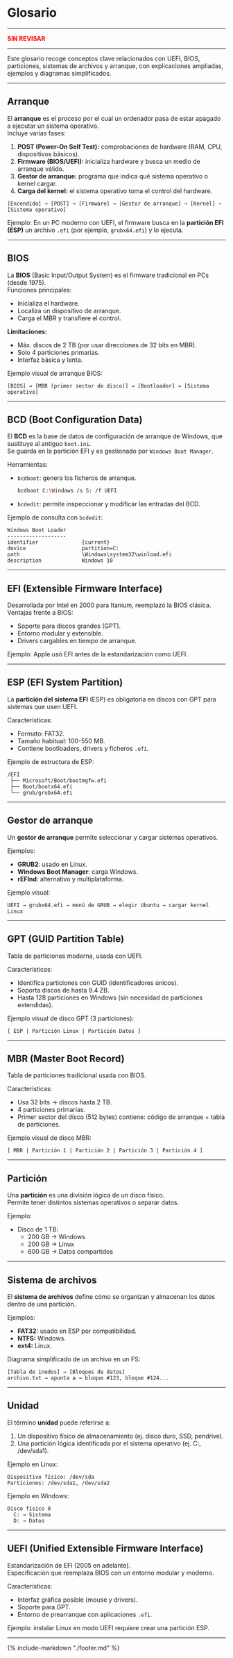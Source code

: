 # Glosario

---

<span style="color: red; font-weight: bold;">
SIN REVISAR 
</span>

---

Este glosario recoge conceptos clave relacionados con UEFI, BIOS, particiones, sistemas de archivos y arranque, con explicaciones ampliadas, ejemplos y diagramas simplificados.

---

## Arranque
El **arranque** es el proceso por el cual un ordenador pasa de estar apagado a ejecutar un sistema operativo.  
Incluye varias fases:

1. **POST (Power-On Self Test):** comprobaciones de hardware (RAM, CPU, dispositivos básicos).  
2. **Firmware (BIOS/UEFI):** inicializa hardware y busca un medio de arranque válido.  
3. **Gestor de arranque:** programa que indica qué sistema operativo o kernel cargar.  
4. **Carga del kernel:** el sistema operativo toma el control del hardware.  

```
[Encendido] → [POST] → [Firmware] → [Gestor de arranque] → [Kernel] → [Sistema operativo]
```

Ejemplo: En un PC moderno con UEFI, el firmware busca en la **partición EFI (ESP)** un archivo `.efi` (por ejemplo, `grubx64.efi`) y lo ejecuta.

---

## BIOS
La **BIOS** (Basic Input/Output System) es el firmware tradicional en PCs (desde 1975).  
Funciones principales:
- Inicializa el hardware.  
- Localiza un dispositivo de arranque.  
- Carga el MBR y transfiere el control.  

**Limitaciones:**
- Máx. discos de 2 TB (por usar direcciones de 32 bits en MBR).  
- Solo 4 particiones primarias.  
- Interfaz básica y lenta.  

Ejemplo visual de arranque BIOS:  
```
[BIOS] → [MBR (primer sector de disco)] → [Bootloader] → [Sistema operativo]
```

---

## BCD (Boot Configuration Data)
El **BCD** es la base de datos de configuración de arranque de Windows, que sustituye al antiguo `boot.ini`.  
Se guarda en la partición EFI y es gestionado por `Windows Boot Manager`.  

Herramientas:
- `bcdboot`: genera los ficheros de arranque.  
  ```bash
  bcdboot C:\Windows /s S: /f UEFI
  ```
- `bcdedit`: permite inspeccionar y modificar las entradas del BCD.  

Ejemplo de consulta con `bcdedit`:
```
Windows Boot Loader
-------------------
identifier              {current}
device                  partition=C:
path                    \Windows\system32\winload.efi
description             Windows 10
```

---

## EFI (Extensible Firmware Interface)
Desarrollada por Intel en 2000 para Itanium, reemplazó la BIOS clásica.  
Ventajas frente a BIOS:
- Soporte para discos grandes (GPT).  
- Entorno modular y extensible.  
- Drivers cargables en tiempo de arranque.  

Ejemplo: Apple usó EFI antes de la estandarización como UEFI.

---

## ESP (EFI System Partition)
La **partición del sistema EFI** (ESP) es obligatoria en discos con GPT para sistemas que usen UEFI.  

Características:
- Formato: FAT32.  
- Tamaño habitual: 100-550 MB.  
- Contiene bootloaders, drivers y ficheros `.efi`.  

Ejemplo de estructura de ESP:
```
/EFI
 ├── Microsoft/Boot/bootmgfw.efi
 ├── Boot/bootx64.efi
 └── grub/grubx64.efi
```

---

## Gestor de arranque
Un **gestor de arranque** permite seleccionar y cargar sistemas operativos.  

Ejemplos:
- **GRUB2**: usado en Linux.  
- **Windows Boot Manager**: carga Windows.  
- **rEFInd**: alternativo y multiplataforma.  

Ejemplo visual:  
```
UEFI → grubx64.efi → menú de GRUB → elegir Ubuntu → cargar kernel Linux
```

---

## GPT (GUID Partition Table)
Tabla de particiones moderna, usada con UEFI.  

Características:
- Identifica particiones con GUID (identificadores únicos).  
- Soporta discos de hasta 9.4 ZB.  
- Hasta 128 particiones en Windows (sin necesidad de particiones extendidas).  

Ejemplo visual de disco GPT (3 particiones):
```
[ ESP | Partición Linux | Partición Datos ]
```

---

## MBR (Master Boot Record)
Tabla de particiones tradicional usada con BIOS.  

Características:
- Usa 32 bits → discos hasta 2 TB.  
- 4 particiones primarias.  
- Primer sector del disco (512 bytes) contiene: código de arranque + tabla de particiones.  

Ejemplo visual de disco MBR:
```
[ MBR | Partición 1 | Partición 2 | Partición 3 | Partición 4 ]
```

---

## Partición
Una **partición** es una división lógica de un disco físico.  
Permite tener distintos sistemas operativos o separar datos.  

Ejemplo:  
- Disco de 1 TB:  
  - 200 GB → Windows  
  - 200 GB → Linux  
  - 600 GB → Datos compartidos  

---

## Sistema de archivos
El **sistema de archivos** define cómo se organizan y almacenan los datos dentro de una partición.  

Ejemplos:  
- **FAT32:** usado en ESP por compatibilidad.  
- **NTFS:** Windows.  
- **ext4:** Linux.  

Diagrama simplificado de un archivo en un FS:  
```
[Tabla de inodos] → [Bloques de datos]
archivo.txt → apunta a → bloque #123, bloque #124...
```

---

## Unidad
El término **unidad** puede referirse a:

1. Un dispositivo físico de almacenamiento (ej. disco duro, SSD, pendrive).  
2. Una partición lógica identificada por el sistema operativo (ej. C:, /dev/sda1).  

Ejemplo en Linux:
```
Dispositivo físico: /dev/sda
Particiones: /dev/sda1, /dev/sda2
```

Ejemplo en Windows:
```
Disco físico 0
  C: → Sistema
  D: → Datos
```

---

## UEFI (Unified Extensible Firmware Interface)
Estandarización de EFI (2005 en adelante).  
Especificación que reemplaza BIOS con un entorno modular y moderno.  

Características:  
- Interfaz gráfica posible (mouse y drivers).  
- Soporte para GPT.  
- Entorno de prearranque con aplicaciones `.efi`.  

Ejemplo: instalar Linux en modo UEFI requiere crear una partición ESP.

---

{%
    include-markdown "./footer.md"
%}
